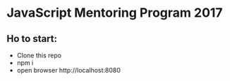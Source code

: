 # JavaScript Mentoring Program 2017

## Ho to start:
* Clone this repo
* npm i
* open browser http://localhost:8080
